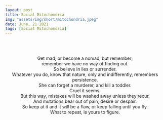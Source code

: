 ```yaml
---
layout: post
title: Social Mitochondria
img: "assets/img/short/mitochondria.jpeg"
date: June, 21 2021
tags: [Social Mitochondria]
---
```

  
<br><br>
<div align="center">

Get mad, or become a nomad, but remember; <br>
remember we have no way of finding out. <br>
So believe in lies or surrender. <br>
Whatever you do, know that nature, only and indifferently, remembers persistence. <br>
She can forget a murderer, and kill a toddler. <br>
Cruel it seems. <br>
But this way, mistakes will be washed away unless they recur. <br>
And mutations bear out of pain, desire or despair. <br>
So keep at it and it will be a flaw, or keep falling until you fly. <br>
What to repeat, is yours to figure.
<br>




</div>
<br><br>
<br><br>
<br><br>
<br><br>
<br><br>
<br><br>
